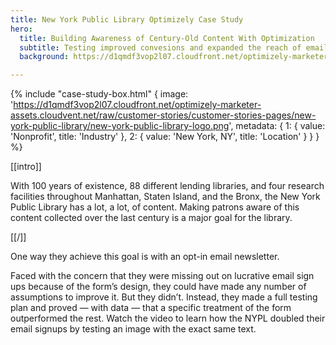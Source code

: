 ```yaml
---
title: New York Public Library Optimizely Case Study
hero:
  title: Building Awareness of Century-Old Content With Optimization
  subtitle: Testing improved convesions and expanded the reach of email marketing
  background: https://d1qmdf3vop2l07.cloudfront.net/optimizely-marketer-assets.cloudvent.net/raw/customer-stories/customer-stories-pages/new-york-public-library/nypl-hero.jpg

---
```


{% include "case-study-box.html"
  {
    image: 'https://d1qmdf3vop2l07.cloudfront.net/optimizely-marketer-assets.cloudvent.net/raw/customer-stories/customer-stories-pages/new-york-public-library/new-york-public-library-logo.png',
    metadata: {
      1: {
        value: 'Nonprofit',
        title: 'Industry'
      },
      2: {
        value: 'New York, NY',
        title: 'Location'
      }
    }
  }
%}


[[intro]]

With 100 years of existence, 88 different lending libraries, and four research facilities throughout Manhattan, Staten Island, and the Bronx, the New York Public Library has a lot, a lot, of content. Making patrons aware of this content collected over the last century is a major goal for the library.

[[/]]

One way they achieve this goal is with an opt-in email newsletter.

Faced with the concern that they were missing out on lucrative email sign ups because of the form’s design, they could have made any number of assumptions to improve it. But they didn’t. Instead, they made a full testing plan and proved — with data — that a specific treatment of the form outperformed the rest. Watch the video to learn how the NYPL doubled their email signups by testing an image with the exact same text.

<script type="text/javascript" id="vidyard_embed_code_Ymp7YM3V4YEdeP5pXxLhDA" src="//play.vidyard.com/Ymp7YM3V4YEdeP5pXxLhDA.js?v=3.1&type=inline"></script>

